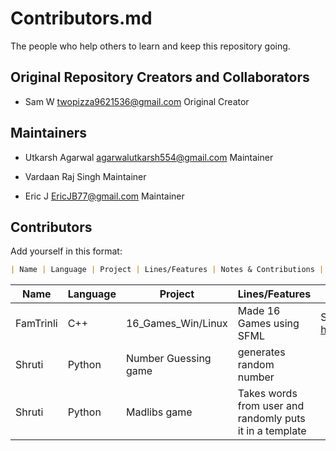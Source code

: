 # Contributors.md

The people who help others to learn and keep this repository going.

## Original Repository Creators and Collaborators

- Sam W twopizza9621536@gmail.com Original Creator

## Maintainers

- Utkarsh Agarwal agarwalutkarsh554@gmail.com Maintainer

- Vardaan Raj Singh Maintainer

- Eric J EricJB77@gmail.com Maintainer

## Contributors

Add yourself in this format:

```markdown
| Name | Language | Project | Lines/Features | Notes & Contributions | License |
```

| Name      | Language | Project              | Lines/Features                                           | Notes & Contributions                                                       |
| --------- | -------- | -------------------- | -------------------------------------------------------- | --------------------------------------------------------------------------- |
| FamTrinli | C++      | 16_Games_Win/Linux   | Made 16 Games using SFML                                 | Sources are here <https://www.youtube.com/channel/UCC7qpnId5RIQruKDJOt2exw> |
| Shruti    | Python   | Number Guessing game | generates random number                                  |
| Shruti    | Python   | Madlibs game         | Takes words from user and randomly puts it in a template |
